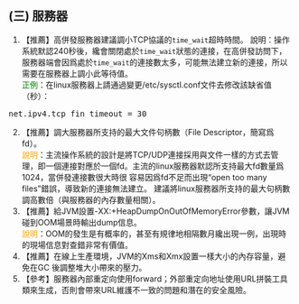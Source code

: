 ## (三) 服務器
1. 【推薦】高併發服務器建議調小TCP協議的`time_wait`超時時間。 說明：操作系統默認240秒後，纔會關閉處於`time_wait`狀態的連接，在高併發訪問下，服務器端會因爲處於`time_wait`的連接數太多，可能無法建立新的連接，所以需要在服務器上調小此等待值。 
<br><span style="color:green">正例</span>：在linux服務器上請通過變更/etc/sysctl.conf文件去修改該缺省值（秒）：
  <pre>net.ipv4.tcp_fin_timeout = 30</pre>
2. 【推薦】調大服務器所支持的最大文件句柄數（File Descriptor，簡寫爲fd）。 
<br><span style="color:orange">說明</span>：主流操作系統的設計是將TCP/UDP連接採用與文件一樣的方式去管理，即一個連接對應於一個fd。主流的linux服務器默認所支持最大fd數量爲1024，當併發連接數很大時很
容易因爲fd不足而出現“open too many files”錯誤，導致新的連接無法建立。 建議將linux服務器所支持的最大句柄數調高數倍（與服務器的內存數量相關）。 
3. 【推薦】給JVM設置-XX:+HeapDumpOnOutOfMemoryError參數，讓JVM碰到OOM場景時輸出dump信息。 
<br><span style="color:orange">說明</span>：OOM的發生是有概率的，甚至有規律地相隔數月纔出現一例，出現時的現場信息對查錯非常有價值。 
4. 【推薦】在線上生產環境，JVM的Xms和Xmx設置一樣大小的內存容量，避免在GC 後調整堆大小帶來的壓力。 
5. 【參考】服務器內部重定向使用forward；外部重定向地址使用URL拼裝工具類來生成，否則會帶來URL維護不一致的問題和潛在的安全風險。 